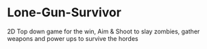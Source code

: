 # Lone-Gun-Survivor
2D Top down game for the win, Aim &amp; Shoot to slay zombies, gather weapons and power ups to survive the hordes
